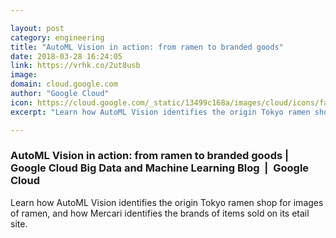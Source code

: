 ```yaml
---

layout: post
category: engineering
title: "AutoML Vision in action: from ramen to branded goods"
date: 2018-03-28 16:24:05
link: https://vrhk.co/2ut8usb
image: 
domain: cloud.google.com
author: "Google Cloud"
icon: https://cloud.google.com/_static/13499c168a/images/cloud/icons/favicons/onecloud/apple-icon.png
excerpt: "Learn how AutoML Vision identifies the origin Tokyo ramen shop for images of ramen, and how Mercari identifies the brands of items sold on its etail site."

---
```


### AutoML Vision in action: from ramen to branded goods | Google Cloud Big Data and Machine Learning Blog  |  Google Cloud

Learn how AutoML Vision identifies the origin Tokyo ramen shop for images of ramen, and how Mercari identifies the brands of items sold on its etail site.